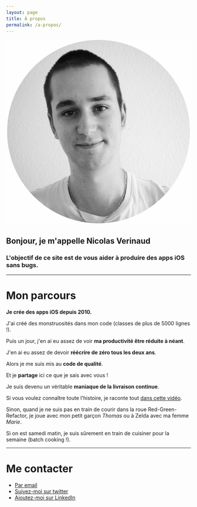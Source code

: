 ```yaml
---
layout: page
title: À propos
permalink: /a-propos/
---
```


<p class="about">
  <img class="left" src="/images/2019/05/Photo-metropolis-rounded.jpg" alt="photo-de-nicolas-verinaud" />
</p>

## Bonjour, je m'appelle Nicolas Verinaud

### L'objectif de ce site est de vous aider à produire des apps iOS sans bugs.

<p class="clear space-top-1"></p>

---

<p class="space-top-1"></p>

# Mon parcours

__Je crée des apps iOS depuis 2010.__

J'ai créé des monstruosités dans mon code (classes de plus de 5000 lignes !).

Puis un jour, j'en ai eu assez de voir __ma productivité être réduite à néant__.

J'en ai eu assez de devoir __réécrire de zéro tous les deux ans__.

Alors je me suis mis au __code de qualité__.

Et je __partage__ ici ce que je sais avec vous !

Je suis devenu un véritable __maniaque de la livraison continue__.

Si vous voulez connaître toute l'histoire, je raconte tout [dans cette vidéo](https://youtu.be/NwL3N5vV-qw).

Sinon, quand je ne suis pas en train de courir dans la roue Red-Green-Refactor, je joue avec mon petit garçon _Thomas_ ou à Zelda avec ma femme _Marie_.

Si on est samedi matin, je suis sûrement en train de cuisiner pour la semaine (batch cooking !).

<p class="space-top-1"></p>

---

<p class="space-top-1"></p>

# Me contacter

* [Par email](mailto:nicolas.verinaud@ryfacto.fr)
* [Suivez-moi sur twitter](https://www.twitter.com/nverinaud)
* [Ajoutez-moi sur LinkedIn](https://www.linkedin.com/in/nicolas-verinaud-7829881a/)
